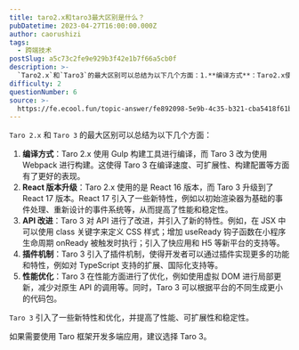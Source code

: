```yaml
---
title: taro2.x和taro3最大区别是什么？
pubDatetime: 2023-04-27T16:00:00.000Z
author: caorushizi
tags:
  - 跨端技术
postSlug: a5c73c2fe9e929b3f42e1b7f66a5cb0f
description: >-
  `Taro2.x`和`Taro3`的最大区别可以总结为以下几个方面：1.**编译方式**：Taro2.x使用Gulp构建工具进行编译，而Taro3改为使用Webpack进行构建。这使得Taro3在编译
difficulty: 2
questionNumber: 6
source: >-
  https://fe.ecool.fun/topic-answer/fe892098-5e9b-4c35-b321-cba5418f61be?orderBy=updateTime&order=desc&tagId=74
---
```


`Taro 2.x` 和 `Taro 3` 的最大区别可以总结为以下几个方面：

1.  **编译方式**：Taro 2.x 使用 Gulp 构建工具进行编译，而 Taro 3 改为使用 Webpack 进行构建。这使得 Taro 3 在编译速度、可扩展性、构建配置等方面有了更好的表现。
2.  **React 版本升级**：Taro 2.x 使用的是 React 16 版本，而 Taro 3 升级到了 React 17 版本。React 17 引入了一些新特性，例如以初始渲染器为基础的事件处理、重新设计的事件系统等，从而提高了性能和稳定性。
3.  **API 改进**：Taro 3 对 API 进行了改进，并引入了新的特性。例如，在 JSX 中可以使用 class 关键字来定义 CSS 样式；增加 useReady 钩子函数在小程序生命周期 onReady 被触发时执行；引入了快应用和 H5 等新平台的支持等。
4.  **插件机制**：Taro 3 引入了插件机制，使得开发者可以通过插件实现更多的功能和特性，例如对 TypeScript 支持的扩展、国际化支持等。
5.  **性能优化**：Taro 3 在性能方面进行了优化，例如使用虚拟 DOM 进行局部更新，减少对原生 API 的调用等。同时，Taro 3 可以根据平台的不同生成更小的代码包。

`Taro 3` 引入了一些新特性和优化，并提高了性能、可扩展性和稳定性。

如果需要使用 Taro 框架开发多端应用，建议选择 Taro 3。
